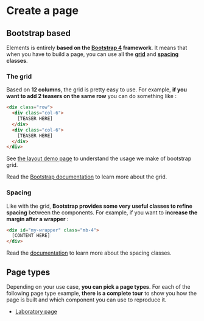 # Create a page

## Bootstrap based

Elements is entirely **based on the [Bootstrap 4](https://getbootstrap.com/) framework**. It means that when you have to build a page, you can use all the **[grid](https://getbootstrap.com/docs/4.1/layout/grid/)** and **[spacing](https://getbootstrap.com/docs/4.1/utilities/spacing/) classes**.

### The grid

Based on **12 columns**, the grid is pretty easy to use. For example, **if you want to add 2 teasers on the same row** you can do something like :

```html
<div class="row">
  <div class="col-6">
    [TEASER HERE]
  </div>
  <div class="col-6">
    [TEASER HERE]
  </div>
</div>
```
See [the layout demo page](#/pages/layout-demo) to understand the usage we make of bootstrap grid.

Read the [Bootstrap documentation](https://getbootstrap.com/docs/4.1/layout/grid/) to learn more about the grid.

### Spacing

Like with the grid, **Bootstrap provides some very useful classes to refine spacing** between the components. For example, if you want to **increase the margin after a wrapper** :

```html
<div id="my-wrapper" class="mb-4">
  [CONTENT HERE]
</div>
```

Read the [documentation](https://getbootstrap.com/docs/4.1/utilities/spacing/) to learn more about the spacing classes.

## Page types

Depending on your use case, **you can pick a page types**. For each of the following page type example, **there is a complete tour** to show you how the page is built and which component you can use to reproduce it.

- [Laboratory page](#/pages/lab)
